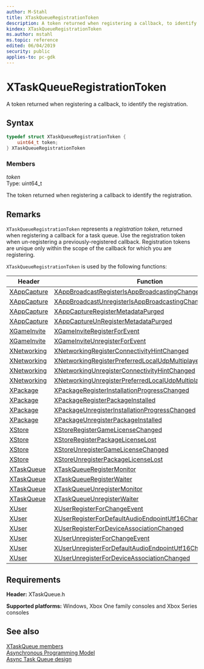 ```yaml
---
author: M-Stahl
title: XTaskQueueRegistrationToken
description: A token returned when registering a callback, to identify the registration.
kindex: XTaskQueueRegistrationToken
ms.author: mstahl
ms.topic: reference
edited: 06/04/2019
security: public
applies-to: pc-gdk
---
```


# XTaskQueueRegistrationToken
  
A token returned when registering a callback, to identify the registration.  
  
## Syntax
  
```cpp
typedef struct XTaskQueueRegistrationToken {  
    uint64_t token;  
} XTaskQueueRegistrationToken  
```
  
### Members
  
*token*  
Type: uint64_t  
  
The token returned when registering a callback to identify the registration.  
  
## Remarks  
  
`XTaskQueueRegistrationToken` represents a *registration token*, returned when registering a callback for a task queue. Use the registration token when un-registering a previously-registered callback. Registration tokens are unique only within the scope of the callback for which you are registering.  
  
`XTaskQueueRegistrationToken` is used by the following functions:  
  
| Header | Function |
| ------ | -------- |
| [XAppCapture](../../xappcapture/xappcapture_members.md) | [XAppBroadcastRegisterIsAppBroadcastingChanged](../../xappcapture/functions/xappbroadcastregisterisappbroadcastingchanged.md) |  
| [XAppCapture](../../xappcapture/xappcapture_members.md) | [XAppBroadcastUnregisterIsAppBroadcastingChanged](../../xappcapture/functions/xappbroadcastunregisterisappbroadcastingchanged.md) |  
| [XAppCapture](../../xappcapture/xappcapture_members.md) | [XAppCaptureRegisterMetadataPurged](../../xappcapture/functions/xappcaptureregistermetadatapurged.md) |  
| [XAppCapture](../../xappcapture/xappcapture_members.md) | [XAppCaptureUnRegisterMetadataPurged](../../xappcapture/functions/xappcaptureunregistermetadatapurged.md) |  
| [XGameInvite](../../xgameinvite/xgameinvite_members.md) | [XGameInviteRegisterForEvent](../../xgameinvite/functions/xgameinviteregisterforevent.md) |  
| [XGameInvite](../../xgameinvite/xgameinvite_members.md) | [XGameInviteUnregisterForEvent](../../xgameinvite/functions/xgameinviteunregisterforevent.md) |  
| [XNetworking](../../../networking/xnetworking/xnetworking_members.md) | [XNetworkingRegisterConnectivityHintChanged](../../../networking/xnetworking/functions/xnetworkingregisterconnectivityhintchanged.md) |  
| [XNetworking](../../../networking/xnetworking/xnetworking_members.md) | [XNetworkingRegisterPreferredLocalUdpMultiplayerPortChanged](../../../networking/xnetworking/functions/xnetworkingregisterpreferredlocaludpmultiplayerportchanged.md) |  
| [XNetworking](../../../networking/xnetworking/xnetworking_members.md) | [XNetworkingUnregisterConnectivityHintChanged](../../../networking/xnetworking/functions/xnetworkingunregisterconnectivityhintchanged.md) |  
| [XNetworking](../../../networking/xnetworking/xnetworking_members.md) | [XNetworkingUnregisterPreferredLocalUdpMultiplayerPortChanged](../../../networking/xnetworking/functions/xnetworkingunregisterpreferredlocaludpmultiplayerportchanged.md) |  
| [XPackage](../../xpackage/xpackage_members.md) | [XPackageRegisterInstallationProgressChanged](../../xpackage/functions/xpackageregisterinstallationprogresschanged.md) |  
| [XPackage](../../xpackage/xpackage_members.md) | [XPackageRegisterPackageInstalled](../../xpackage/functions/xpackageregisterpackageinstalled.md) |  
| [XPackage](../../xpackage/xpackage_members.md) | [XPackageUnregisterInstallationProgressChanged](../../xpackage/functions/xpackageunregisterinstallationprogresschanged.md) |  
| [XPackage](../../xpackage/xpackage_members.md) | [XPackageUnregisterPackageInstalled](../../xpackage/functions/xpackageunregisterpackageinstalled.md) |  
| [XStore](../../xstore/xstore_members.md) | [XStoreRegisterGameLicenseChanged](../../xstore/functions/xstoreregistergamelicensechanged.md) |  
| [XStore](../../xstore/xstore_members.md) | [XStoreRegisterPackageLicenseLost](../../xstore/functions/xstoreregisterpackagelicenselost.md) |  
| [XStore](../../xstore/xstore_members.md) | [XStoreUnregisterGameLicenseChanged](../../xstore/functions/xstoreunregistergamelicensechanged.md) |  
| [XStore](../../xstore/xstore_members.md) | [XStoreUnregisterPackageLicenseLost](../../xstore/functions/xstoreunregisterpackagelicenselost.md) |  
| [XTaskQueue](../xtaskqueue_members.md) | [XTaskQueueRegisterMonitor](../functions/xtaskqueueregistermonitor.md) |  
| [XTaskQueue](../xtaskqueue_members.md) | [XTaskQueueRegisterWaiter](../functions/xtaskqueueregisterwaiter.md) |  
| [XTaskQueue](../xtaskqueue_members.md) | [XTaskQueueUnregisterMonitor](../functions/xtaskqueueunregistermonitor.md) |  
| [XTaskQueue](../xtaskqueue_members.md) | [XTaskQueueUnregisterWaiter](../functions/xtaskqueueunregisterwaiter.md) |  
| [XUser](../../xuser/xuser_members.md) | [XUserRegisterForChangeEvent](../../xuser/functions/xuserregisterforchangeevent.md) |  
| [XUser](../../xuser/xuser_members.md) | [XUserRegisterForDefaultAudioEndpointUtf16Changed](../../xuser/functions/xuserregisterfordefaultaudioendpointutf16changed.md) |  
| [XUser](../../xuser/xuser_members.md) | [XUserRegisterForDeviceAssociationChanged](../../xuser/functions/xuserregisterfordeviceassociationchanged.md) |  
| [XUser](../../xuser/xuser_members.md) | [XUserUnregisterForChangeEvent](../../xuser/functions/xuserunregisterforchangeevent.md) |  
| [XUser](../../xuser/xuser_members.md) | [XUserUnregisterForDefaultAudioEndpointUtf16Changed](../../xuser/functions/xuserunregisterfordefaultaudioendpointutf16changed.md) |  
| [XUser](../../xuser/xuser_members.md) | [XUserUnregisterForDeviceAssociationChanged](../../xuser/functions/xuserregisterfordeviceassociationchanged.md) |  
  
## Requirements
  
**Header:** XTaskQueue.h  
  
**Supported platforms:** Windows, Xbox One family consoles and Xbox Series consoles  
  
## See also
  
[XTaskQueue members](../xtaskqueue_members.md)  
[Asynchronous Programming Model](../../../../system/overviews/async-programming-model.md)  
[Async Task Queue design](../../../../system/overviews/async-task-queue-design.md)  
  